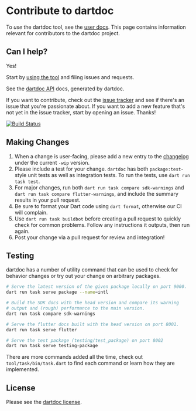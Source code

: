 # Contribute to dartdoc

To _use_ the dartdoc tool, see the [user docs][].
This page contains information relevant for contributors to the dartdoc project.

## Can I help?

Yes!

Start by [using the tool](README.md) and filing issues and requests.

See the [dartdoc API](https://pub.dev/documentation/dartdoc/latest/) docs,
generated by dartdoc.

If you want to contribute, check out the [issue tracker][] and
see if there's an issue that you're passionate about.
If you want to add a new feature that's not yet in the issue tracker,
start by opening an issue. Thanks!

[![Build Status](https://github.com/dart-lang/dartdoc/workflows/Test/badge.svg)](https://github.com/dart-lang/dartdoc/actions?query=workflow%3ATest)

## Making Changes

1. When a change is user-facing, please add a new entry
   to the [changelog][] under the current `-wip` version.
2. Please include a test for your change. `dartdoc` has both
   `package:test`-style unit tests as well as integration tests.
   To run the tests, use `dart run task test`.
3. For major changes, run both `dart run task compare sdk-warnings`
   and `dart run task compare flutter-warnings`, and
   include the summary results in your pull request.
4. Be sure to format your Dart code using `dart format`,
   otherwise our CI will complain.
5. Use `dart run task buildbot` before creating a pull request
   to quickly check for common problems.
   Follow any instructions it outputs, then run again.
6. Post your change via a pull request for review and integration!

## Testing

dartdoc has a number of utility command that can be used to
check for behavior changes or try out your change on arbitrary packages.

```bash
# Serve the latest version of the given package locally on port 9000.
dart run task serve package --name=intl

# Build the SDK docs with the head version and compare its warning
# output and (rough) performance to the main version.
dart run task compare sdk-warnings

# Serve the flutter docs built with the head version on port 8001.
dart run task serve flutter

# Serve the test package (testing/test_package) on port 8002
dart run task serve testing-package
```

There are more commands added all the time,
check out `tool/task/bin/task.dart` to find each command or
learn how they are implemented.

## License

Please see the [dartdoc license][].

[user docs]: https://github.com/dart-lang/dartdoc#dart-documentation-generator
[issue tracker]: https://github.com/dart-lang/dartdoc/issues
[changelog]: https://github.com/dart-lang/dartdoc/blob/main/CHANGELOG.md
[dartdoc license]: https://github.com/dart-lang/dartdoc/blob/main/LICENSE
